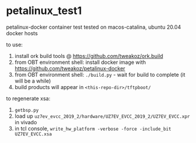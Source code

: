 # petalinux_test1
petalinux-docker container test
tested on macos-catalina, ubuntu 20.04 docker hosts

to use:
1. install ork build tools @ https://github.com/tweakoz/ork.build
2. from OBT environment shell: install docker image with https://github.com/tweakoz/petalinux-docker
3. from OBT environment shell: ```./build.py``` - wait for build to complete (it will be a while)
4. build products will appear in ```<this-repo-dir>/tftpboot/```

to regenerate xsa:
1. ```getbsp.py```
2. load up ```uz7ev_evcc_2019_2/hardware/UZ7EV_EVCC_2019_2/UZ7EV_EVCC.xpr``` in vivado
3. in tcl console, ```write_hw_platform -verbose -force -include_bit UZ7EV_EVCC.xsa```
